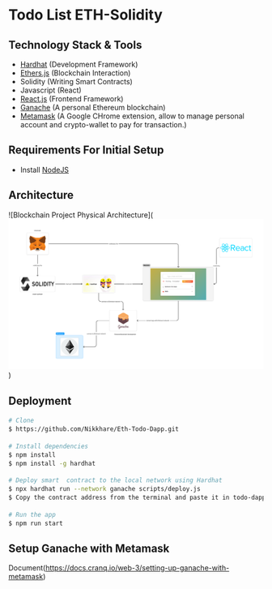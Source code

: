 # Todo List ETH-Solidity

## Technology Stack & Tools

- [Hardhat](https://hardhat.org/) (Development Framework)
- [Ethers.js](https://docs.ethers.io) (Blockchain Interaction)
- Solidity (Writing Smart Contracts)
- Javascript (React)
- [React.js](https://reactjs.org/) (Frontend Framework)
- [Ganache](https://archive.trufflesuite.com/ganache/) (A personal Ethereum blockchain)
- [Metamask](https://metamask.io/) (A Google CHrome extension, allow to manage personal account and crypto-wallet to pay for transaction.)

## Requirements For Initial Setup

- Install [NodeJS](https://nodejs.org/en/)

## Architecture

![Blockchain Project Physical Architecture](![alt text](docs/Physical-Architecture.png))

## Deployment

```bash
# Clone 
$ https://github.com/Nikkhare/Eth-Todo-Dapp.git

# Install dependencies 
$ npm install
$ npm install -g hardhat

# Deploy smart  contract to the local network using Hardhat
$ npx hardhat run --network ganache scripts/deploy.js 
$ Copy the contract address from the terminal and paste it in todo-dapp/src/utils/config.js in the address object.

# Run the app
$ npm run start
```

## Setup Ganache with Metamask

Document(<https://docs.cranq.io/web-3/setting-up-ganache-with-metamask>)
